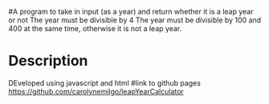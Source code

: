 #A program to take in input (as a year) and return whether it is a leap year or not
The year must be divisible by 4
The year must be divisible by 100 and 400 at the same time, otherwise it is not a leap year.
# Description
DEveloped using javascript and html
#link to github pages
https://github.com/carolynemilgo/leapYearCalculator
